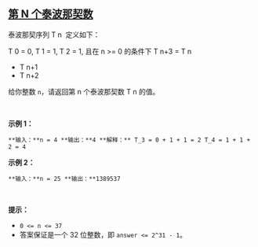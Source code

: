 ## [第 N 个泰波那契数](https://leetcode-cn.com/problems/n-th-tribonacci-number/)

泰波那契序列 T
n
 定义如下： 

T
0
 = 0, T
1
 = 1, T
2
 = 1, 且在 n >= 0 的条件下 T
n+3
 = T
n
 + T
n+1
 + T
n+2


给你整数 `n`，请返回第 n 个泰波那契数 T
n 
的值。

 

**示例 1：**

`**输入：**n = 4
**输出：**4
**解释：**
T_3 = 0 + 1 + 1 = 2
T_4 = 1 + 1 + 2 = 4
`

**示例 2：**

`**输入：**n = 25
**输出：**1389537
`

 

**提示：**

*   `0 <= n <= 37`
*   答案保证是一个 32 位整数，即 `answer <= 2^31 - 1`。